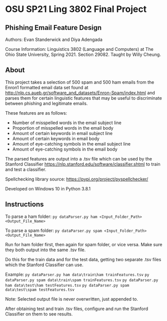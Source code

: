 # OSU SP21 Ling 3802 Final Project

## Phishing Email Feature Design

Authors: Evan Standerwick and Diya Adengada

Course Information: Linguistics 3802 (Language and Computers) at The Ohio State University, Spring 2021. Section 29082. Taught by Willy Cheung.

## About

This project takes a selection of 500 spam and 500 ham emails from the Enron1 formatted email data set found at <http://nlp.cs.aueb.gr/software_and_datasets/Enron-Spam/index.html> and parses them for certain linguistic features that may be useful to discriminate between phishing and legitimate emails.

These features are as follows:
* Number of misspelled words in the email subject line
* Proportion of misspelled words in the email body
* Amount of certain keywords in email subject line
* Amount of certain keywords in email body
* Amount of eye-catching symbols in the email subject line
* Amount of eye-catching symbols in the email body

The parsed features are output into a .tsv file which can be used by the Stanford Classifier <https://nlp.stanford.edu/software/classifier.shtml> to train and test a classifier.

Spellchecking library source: <https://pypi.org/project/pyspellchecker/>

Developed on Windows 10 in Python 3.8.1

## Instructions
To parse a ham folder: `py dataParser.py ham <Input_Folder_Path> <Output_File_Name>`

To parse a spam folder: `py dataParser.py spam <Input_Folder_Path> <Output_File_Name>`

Run for ham folder first, then again for spam folder, or vice versa. Make sure they both output into the same .tsv file.

Do this for the train data and for the test data, getting two separate .tsv files which the Stanford Classifier can use.

Example: 
`py dataParser.py ham data\train\ham trainFeatures.tsv`
`py dataParser.py spam data\train\spam trainFeatures.tsv`
`py dataParser.py ham data\test\ham testFeatures.tsv`
`py dataParser.py spam data\test\spam testFeatures.tsv`

Note: Selected output file is never overwritten, just appended to.

After obtaining test and train .tsv files, configure and run the Stanford Classifier on them to see results.